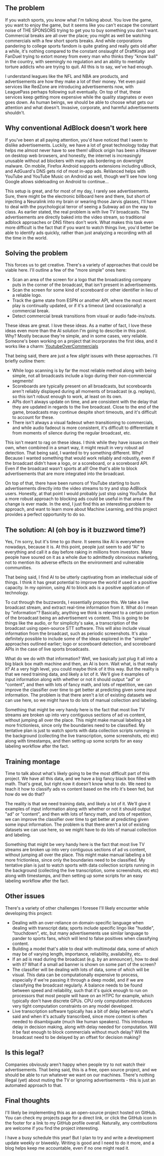 ## The problem

If you watch sports, you know what I'm talking about. You love the game, you want to enjoy the game, but it seems like you can't escape the constant noise of THE SPONSORS trying to get you to buy something you don't want. Commercial breaks are all over the place; you might as well be watching commercials with a few short sports breaks. And while corporations pandering to college sports fandom is quite grating and really gets old after a while, it's nothing compared to the constant onslaught of DraftKings and FanDuel trying to extort money from every man who thinks they "know ball" in the country, with seemingly no regulation and an ability to mentally torture addicts who are trying to quit. All this is to say, we've had enough.

I understand leagues like the NFL and NBA are products, and advertisements are how they make a lot of their money. Yet even paid services like RedZone are introducing advertisements now, with LeaguePass perhaps following suit eventually. On top of that, these services keep getting more expensive while the quality stagnates or even goes down. As human beings, we should be able to choose what gets our attention and what doesn't. Invasive, corporate, and harmful advertisements shouldn't.

## Why conventional AdBlock doesn't work here

If you've been at all paying attention, you'd have noticed that I seem to dislike advertisements. Luckily, we have a lot of great technology today that helps me almost never have to see them! uBlock origin has been a lifesaver on desktop web browsers, and honestly, the internet is increasingly unusable without ad blockers with many ads bordering on downright malware. On mobile, Firefox Android supports extensions including uBlock, and AdGuard's DNS gets rid of most in-app ads. ReVanced helps with YouTube and YouTube Music on Android as well, though we'll see how long Google allows sideloading on Android to continue...

This setup is great, and for most of my day, I rarely see advertisements. Sure, there might be the electronic billboard here and there, but short of injecting a Neuralink into my brain or wearing those Jarvis glasses, I'll have to deal with the psychological terror of seeing a Subway ad on the way to class. As earlier stated, the real problem is with live TV broadcasts. The advertisements are directly baked into the video stream, so traditional adblock approaches or DNS filters don't work. What makes this task even more difficult is the fact that if you want to watch things live, you'd better be able to identify ads quickly, rather than just analyzing a recording with all the time in the world.

## Solving the problem

This forces us to get creative. There's a variety of approaches that could be viable here. I'll outline a few of the "more simple" ones here:

- Scan an area of the screen for a logo that the broadcasting company puts in the corner of the broadcast, that isn't present in advertisements.
- Scan the screen for some kind of scoreboard or other identifier in lieu of a reliable logo.
- Track the game state from ESPN or another API, where the most recent play is continually updated, or if it's a timeout (and occasionally) a commercial break.
- Detect commercial break transitions from visual or audio fade-ins/outs.

These ideas are great. I love these ideas. As a matter of fact, I love these ideas even more than the AI solution I'm going to describe in this post. Why? Mostly because they're simple, and in some cases, very reliable. Someone's been working on a project that incorporates the first idea, and it works like a charm: [YoutubeOverCommercials](https://github.com/RG-O/YoutubeOverCommercials)

That being said, there are just a few *slight* issues with these approaches. I'll briefly outline them:

- While logo scanning is by far the most reliable method along with being simple, not all broadcasts include a logo during their non-commercial segments!
- Scoreboards are typically present on all broadcasts, but scoreboards aren't reliably displayed during all moments of broadcast (e.g. replays), so this isn't robust enough to work, at least on its own.
- APIs don't always update on time, and are consistent with the delay that they are updated in regards to the live broadcast. Close to the end of the game, broadcasts may continue despite short timeouts, and it's difficult to account for these.
- There isn't always a visual fadeout when transitioning to commercials, and while audio fadeout is more consistent, it's difficult to differentiate it from moments of silence during the regular broadcast, etc.

This isn't meant to rag on these ideas. I think while they have issues on their own, when combined in a smart way, it might result in very robust ad detection. That being said, I wanted to try something different. Why? Because I wanted something that would work reliably and robustly, even if the broadcast didn't have a logo, or a scoreboard, or a scoreboard API. Even if the broadcast wasn't sports at all! One that's able to block advertisements that are more integrated into the broadcast.

On top of that, there have been rumors of YouTube starting to burn advertisements directly into the video streams to try and stop AdBlock users. Honestly, at that point I would probably just stop using YouTube. But a more robust approach to blocking ads could be useful in that area if the change is ever made. In the end, I just find this an interesting problem to approach, and want to learn more about Machine Learning, and this project provides a perfect opportunity to do so.

## The solution: AI (oh boy is it buzzword time?)

Yes, I'm sorry, but it's time to go *there*. It seems like AI is everywhere nowadays, because it is. At this point, people just seem to add "AI" to everything and call it a day before raking in millions from investors. Many people have soured on it as a whole due to admittedly obnoxious marketing, not to mention its adverse effects on the environment and vulnerable communities.

That being said, I find AI to be utterly captivating from an intellectual side of things. I think it has great potential to improve the world if used in a positive capacity. In my opinion, using AI to block ads is a positive application of technology.

To cut through the buzzwords, I essentially propose this. We take a live broadcast stream, and extract real-time information from it. What do I mean by "information"? Basically, anything we think is relevant to a certain portion of the broadcast being an advertisement vs content. This is going to be things like the audio, or for simplicity's sake, a transcription of the broadcast using open-source STT software. This will also include visual information from the broadcast, such as periodic screenshots. It's also definitely possible to include some of the ideas explored in the "simpler" approaches outlined earlier; logo or scoreboard detection, and scoreboard APIs in the case of live sports broadcasts.

What do we do with that information? Well, we basically just plug it all into a big black box math machine and then, an AI is born. Wait what, is that really it? At a very high level, you could maybe think of it this way. But the reality is that we need training data, and likely a lot of it. We'll give it examples of input information along with whether or not it should output "ad" or "content", and then with lots of fancy math, and lots of repetition, we can improve the classifier over time to get better at predicting given some input information. The problem is that there aren't a lot of existing datasets we can use here, so we might have to do lots of manual collection and labeling.

Something that might be very handy here is the fact that most live TV streams are broken up into very contiguous sections of ad vs content, without jumping all over the place. This might make manual labeling a bit more frictionless, since only the boundaries need to be classified. My tentative plan is just to watch sports with data collection scripts running in the background (collecting the live transcription, some screenshots, etc etc) along with timestamps, and then setting up some scripts for an easy labeling workflow after the fact.

## Training montage

Time to talk about what's likely going to be the most difficult part of this project. We have all this data, and we have a big fancy black box filled with math. That's great, but right now it doesn't know what to do. We need to teach it how to classify ads vs content based on the info it's been fed, but how do we do that?

The reality is that we need training data, and likely a lot of it. We'll give it examples of input information along with whether or not it should output "ad" or "content", and then with lots of fancy math, and lots of repetition, we can improve the classifier over time to get better at predicting given some input information. The problem is that there aren't a lot of existing datasets we can use here, so we might have to do lots of manual collection and labeling.

Something that might be very handy here is the fact that most live TV streams are broken up into very contiguous sections of ad vs content, without jumping all over the place. This might make manual labeling a bit more frictionless, since only the boundaries need to be classified. My tentative plan is just to watch sports with data collection scripts running in the background (collecting the live transcription, some screenshots, etc etc) along with timestamps, and then setting up some scripts for an easy labeling workflow after the fact.

## Other issues

There's a variety of other challenges I foresee I'll likely encounter while developing this project:

- Dealing with an over-reliance on domain-specific language when dealing with transcript data; sports include specific lingo like "huddle", "touchdown", etc, but many advertisements use similar language to pander to sports fans, which will lend to false positives when classifying content.
- Building a model that's able to deal with multimodal data, some of which may be of varying length, importance, reliability, availability, etc.
- If an ad is read during the broadcast (e.g. by an announcer), how to deal with it? What if a small ad banner is shown on some part of the screen?
- The classifier will be dealing with lots of data, some of which will be visual. This data can be computationally expensive to process, especially if we're passing it through a deep model, and if we are classifying the broadcast regularly. A balance needs to be found between speed and reliability, such that it's quick enough to run on processors that most people will have on an HTPC for example, which typically don't have discrete GPUs. CPU only computation introduces very tight computation constraints on any model developed.
- Live transcription software typically has a bit of delay between what's said and when it's actually transcribed, since more context is often needed to disambiguate (much like human speakers). This introduces delay in decision making, along with delay needed for computation. Will it be fast enough to block commercials without much delay? Will the broadcast need to be delayed by an offset for decision making?

## Is this legal?

Companies obviously aren't happy when people try to not watch their advertisements. That being said, this is a free, open source project, and we should be able to run whatever we want on our machines. There's nothing illegal (yet) about muting the TV or ignoring advertisements - this is just an automated approach to that.

## Final thoughts

I'll likely be implementing this as an open-source project hosted on GitHub. You can check my projects page for a direct link, or click the GitHub icon in the footer for a link to my GitHub profile overall. Naturally, any contributions are welcome if you find the project interesting.

I have a busy schedule this year! But I plan to try and write a development update weekly or biweekly. Writing is good and I need to do it more, and a blog helps keep me accountable, even if no one might read it.
